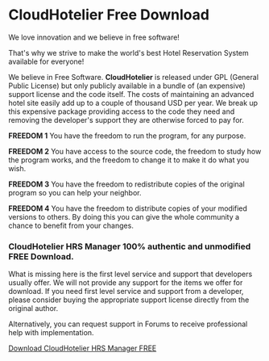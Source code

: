 # CloudHotelier Free Download

We love innovation and we believe in free software! 

That's why we strive to make the world's best Hotel Reservation System available for everyone!

We believe in Free Software. **CloudHotelier** is released under GPL (General Public License) but only publicly available in a bundle of (an expensive) support license and the code itself. The costs of maintaining an advanced hotel site easily add up to a couple of thousand USD per year. We break up this expensive package providing access to the code they need and removing the developer's support they are otherwise forced to pay for.

**FREEDOM 1**
You have the freedom to run the program, for any purpose.

**FREEDOM 2**
You have access to the source code, the freedom to study how the program works, and the freedom to change it to make it do what you wish.
 
**FREEDOM 3**
You have the freedom to redistribute copies of the original program so you can help your neighbor.

**FREEDOM 4**
You have the freedom to distribute copies of your modified versions to others. By doing this you can give the whole community a chance to benefit from your changes.

### CloudHotelier HRS Manager 100% authentic and unmodified FREE Download.

What is missing here is the first level service and support that developers usually offer. We will not provide any support for the items we offer for download. If you need first level service and support from a developer, please consider buying the appropriate support license directly from the original author.

Alternatively, you can request support in Forums to receive professional help with implementation.

[Download CloudHotelier HRS Manager FREE](https://github.com/hotel-lover/cloudhotelier-free-download/raw/master/chpanel_1.6.1.zip)
